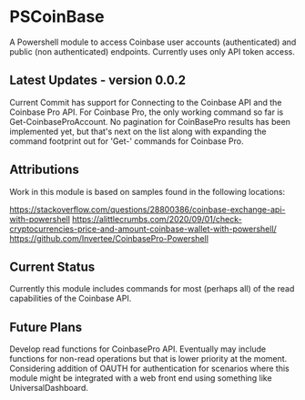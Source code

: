 # PSCoinBase

A Powershell module to access Coinbase user accounts (authenticated) and public (non authenticated) endpoints.  Currently uses only API token access.

## Latest Updates - version 0.0.2

Current Commit has support for Connecting to the Coinbase API and the Coinbase Pro API.  For Coinbase Pro, the only working command so far is Get-CoinbaseProAccount.  No pagination for CoinBasePro results has been implemented yet, but that's next on the list along with expanding the command footprint out for 'Get-' commands for Coinbase Pro.

## Attributions

Work in this module is based on samples found in the following locations:

https://stackoverflow.com/questions/28800386/coinbase-exchange-api-with-powershell
https://alittlecrumbs.com/2020/09/01/check-cryptocurrencies-price-and-amount-coinbase-wallet-with-powershell/
https://github.com/Invertee/CoinbasePro-Powershell
## Current Status

Currently this module includes commands for most (perhaps all) of the read capabilities of the Coinbase API.

## Future Plans

Develop read functions for CoinbasePro API.
Eventually may include functions for non-read operations but that is lower priority at the moment.
Considering addition of OAUTH for authentication for scenarios where this module might be integrated with a web front end using something like UniversalDashboard.
